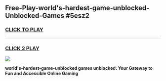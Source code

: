 
## Free-Play-world's-hardest-game-unblocked-Unblocked-Games #5esz2
<h3>
<a href="https://news.freeplayer.one?title=world's-hardest-game-unblocked&ref=8M">CLICK TO PLAY</a></h3>
<hr>

<h3>
<a href="https://news.freeplayer.one?title=world's-hardest-game-unblocked&ref=8M">CLICK 2 PLAY</a>
  
</h3>

<a href="https://news.freeplayer.one?title=world's-hardest-game-unblocked&ref=8M"><img src="https://clearcache.store/games.png"></a>


**world's-hardest-game-unblocked games unblocked: Your Gateway to Fun and Accessible Online Gaming**
